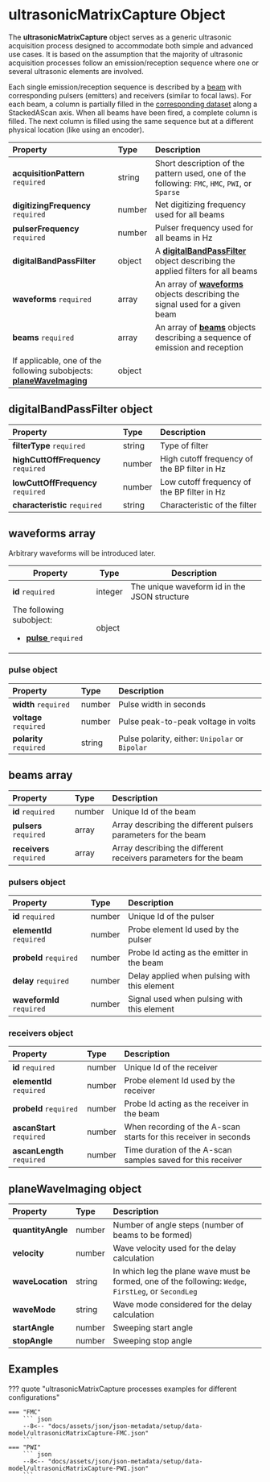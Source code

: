# **ultrasonicMatrixCapture** Object

The **ultrasonicMatrixCapture** object serves as a generic ultrasonic acquisition process designed to accommodate both simple and advanced use cases. It is based on the assumption that the majority of ultrasonic acquisition processes follow an emission/reception sequence where one or several ultrasonic elements are involved. 

Each single emission/reception sequence is described by a [beam](#beams-array) with corresponding pulsers (emitters) and receivers (similar to focal laws). For each beam, a column is partially filled in the [corresponding dataset](../datasets.md) along a StackedAScan axis. When all beams have been fired, a complete column is filled. The next column is filled using the same sequence but at a different physical location (like using an encoder). 


| Property                                                                                         | Type   | Description                                                                                                      |
| :----------------------------------------------------------------------------------------------- | :----- | :--------------------------------------------------------------------------------------------------------------- |
| **acquisitionPattern** `required`                                                                | string | Short description of the pattern used, one of the following: `FMC`, `HMC`, `PWI`, or `Sparse`                                      |
| **digitizingFrequency** `required`                                                               | number | Net digitizing frequency used for all beams                                                                      |
| **pulserFrequency** `required`                                                                   | number | Pulser frequency used for all beams in Hz                                                                        |
| **digitalBandPassFilter**                                                                        | object | A [**digitalBandPassFilter**](#digitalbandpassfilter-object) object describing the applied filters for all beams |
| **waveforms** `required`                                                                         | array  | An array of [**waveforms**](#waveforms-array) objects describing the signal used for a given beam                |
| **beams**  `required`                                                                            | array  | An array of [**beams**](#beams-array) objects describing a sequence of emission and reception                    |
| If applicable, one of the following subobjects: [**planeWaveImaging**](#planewaveimaging-object) | object |                                                                                                                  |



## **digitalBandPassFilter** object 

| Property                            | Type   | Description                                    |
| :---------------------------------- | :----- | :--------------------------------------------- |
| **filterType** `required`           | string | Type of filter                                 |
| **highCuttOffFrequency** `required` | number | High cutoff frequency of the BP filter in Hz |
| **lowCuttOffFrequency** `required`  | number | Low cutoff frequency of the BP filter in Hz  |
| **characteristic** `required`       | string | Characteristic of the filter                   |

## **waveforms** array 

Arbitrary waveforms will be introduced later.

<table>
<thead>
  <tr>
    <th>Property</th>
    <th>Type</th>
    <th>Description</th>
  </tr>
</thead>
<tbody>
  <tr>
    <td><b>id</b>  <code>required</code> </td>
    <td>integer</td>
    <td>The unique waveform id in the JSON structure</td>
  </tr>
  <tr>
    <td>The following subobject: 
        <ul>
            <li><b><a href="#pulse-object">pulse </a></b>  <code>required</code></li>
        </ul> 
    </td>
    <td>object</td>
    <td></td>
  </tr>
</tbody>
</table>

### **pulse** object

| Property                | Type   | Description                                  |
| :---------------------- | :----- | :------------------------------------------- |
| **width** `required`    | number | Pulse width in seconds                       |
| **voltage** `required`  | number | Pulse peak-to-peak voltage in volts          |
| **polarity** `required` | string | Pulse polarity, either: `Unipolar` or `Bipolar` |

## **beams** array 

| Property                 | Type   | Description                                                      |
| :----------------------- | :----- | :--------------------------------------------------------------- |
| **id** `required`        | number | Unique Id of the beam                                            |
| **pulsers** `required`   | array  | Array describing the different pulsers parameters for the beam   |
| **receivers** `required` | array  | Array describing the different receivers parameters for the beam |

### **pulsers** object 

| Property                  | Type   | Description                                  |
| :------------------------ | :----- | :------------------------------------------- |
| **id** `required`         | number | Unique Id of the pulser                      |
| **elementId** `required`  | number | Probe element Id used by the pulser          |
| **probeId** `required`    | number | Probe Id acting as the emitter in the beam   |
| **delay** `required`      | number | Delay applied when pulsing with this element |
| **waveformId** `required` | number | Signal used when pulsing with this element   |

### **receivers** object 

| Property                   | Type   | Description                                                    |
| :------------------------- | :----- | :------------------------------------------------------------- |
| **id** `required`          | number | Unique Id of the receiver                                      |
| **elementId** `required`   | number | Probe element Id used by the receiver                          |
| **probeId** `required`     | number | Probe Id acting as the receiver in the beam                   |
| **ascanStart** `required`  | number | When recording of the A-scan starts for this receiver in seconds |
| **ascanLength** `required` | number | Time duration of the A-scan samples saved for this receiver       |

## **planeWaveImaging** object 

| Property          | Type   | Description                                                                         |
| :---------------- | :----- | :---------------------------------------------------------------------------------- |
| **quantityAngle** | number | Number of angle steps (number of beams to be formed)                                |
| **velocity**      | number | Wave velocity used for the delay calculation                                            |
| **waveLocation**  | string | In which leg the plane wave must be formed, one of the following: `Wedge`, `FirstLeg`, or `SecondLeg` |
| **waveMode**      | string | Wave mode considered for the delay calculation                                          |
| **startAngle**    | number | Sweeping start angle                                                                |
| **stopAngle**     | number | Sweeping stop angle                                                                 |


## Examples

??? quote "ultrasonicMatrixCapture processes examples for different configurations"

    === "FMC"
        ``` json
        --8<-- "docs/assets/json/json-metadata/setup/data-model/ultrasonicMatrixCapture-FMC.json"
        ``` 
    === "PWI"
        ``` json
        --8<-- "docs/assets/json/json-metadata/setup/data-model/ultrasonicMatrixCapture-PWI.json"
        ```

